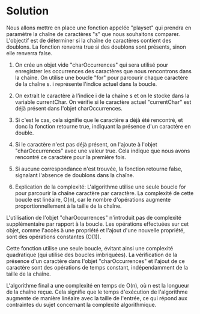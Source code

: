 # Solution

Nous allons mettre en place une fonction appelée "playset" qui prendra en paramètre la chaîne de caractères "s" que nous souhaitons comparer. L'objectif est de déterminer si la chaîne de caractères contient des doublons. La fonction renverra true si des doublons sont présents, sinon elle renverra false.

1. On crée un objet vide "charOccurrences" qui sera utilisé pour enregistrer les occurrences des caractères que nous rencontrons dans la chaîne. On utilise une boucle "for" pour parcourir chaque caractère de la chaîne s. i représente l'indice actuel dans la boucle. 

2. On extrait le caractère à l'indice i de la chaîne s et on le stocke dans la variable currentChar. On vérifie si le caractère actuel "currentChar" est déjà présent dans l'objet charOccurrences. 

3. Si c'est le cas, cela signifie que le caractère a déjà été rencontré, et donc la fonction retourne true, indiquant la présence d'un caractère en double. 

4. Si le caractère n'est pas déjà présent, on l'ajoute à l'objet "charOccurrences" avec une valeur true. Cela indique que nous avons rencontré ce caractère pour la première fois. 

5. Si aucune correspondance n'est trouvée, la fonction retourne false, signalant l'absence de doublons dans la chaîne.

6. Explication de la complexité: L'algorithme utilise une seule boucle for pour parcourir la chaîne caractère par caractère. La complexité de cette boucle est linéaire, O(n), car le nombre d'opérations augmente proportionnellement à la taille de la chaîne. 

L'utilisation de l'objet "charOccurrences" n'introduit pas de complexité supplémentaire par rapport à la boucle. Les opérations effectuées sur cet objet, comme l'accès à une propriété et l'ajout d'une nouvelle propriété, sont des opérations constantes (O(1)). 

Cette fonction utilise une seule boucle, évitant ainsi une complexité quadratique (qui utilise des boucles imbriquées). La vérification de la présence d'un caractère dans l'objet "charOccurrences" et l'ajout de ce caractère sont des opérations de temps constant, indépendamment de la taille de la chaîne.

L'algorithme final a une complexité en temps de O(n), où n est la longueur de la chaîne reçue. Cela signifie que le temps d'exécution de l'algorithme augmente de manière linéaire avec la taille de l'entrée, ce qui répond aux contraintes du sujet concernant la complexité algorithmique.



